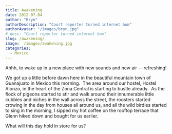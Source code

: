 ```yaml
---
title: Awakening
date: 2012-07-04
author: "Bryn"
authorDescription: "Court reporter turned internet bum"
authorAvatar: "/images/bryn.jpg"
# desc: "Court reporter turned internet bum"
slug: /awakening/
image:  /images/awakening.jpg
categories:
  - Mexico
---
```

Ahhh, to wake up in a new place with new sounds and new air -- refreshing!

We got up a little before dawn here in the beautiful mountain town of Guanajuato in Mexico this morning.  The area around our hostel, Hostel Alonzo, in the heart of the Zona Central is starting to bustle already.  As the flock of pigeons started to stir and walk around their innumerable little cubbies and niches in the wall across the street, the roosters started crowing in the day from houses all around us, and all the wild birdies started to sing in the morning, I sipped my hot coffee on the rooftop terrace that Glenn hiked down and bought for us earlier.

What will this day hold in store for us?
